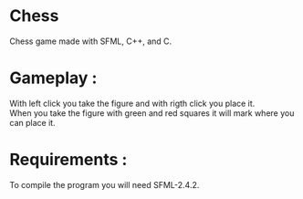 # Chess
Chess game made with SFML, C++, and C.

# Gameplay : 
With left click you take the figure and with rigth click you place it.\
When you take the figure with green and red squares it will mark where you can place it.

# Requirements :
To compile the program you will need SFML-2.4.2.
